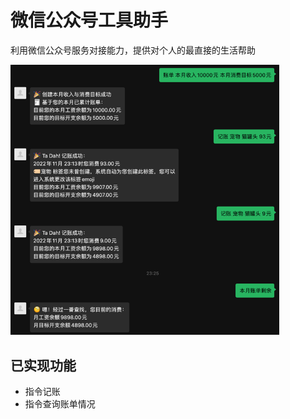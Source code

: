 # 微信公众号工具助手

利用微信公众号服务对接能力，提供对个人的最直接的生活帮助

<img src="./docs/img.png" alt="demo show" width="430">

## 已实现功能

- 指令记账
- 指令查询账单情况
